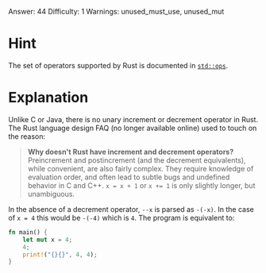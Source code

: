 Answer: 44
Difficulty: 1
Warnings: unused_must_use, unused_mut

# Hint

The set of operators supported by Rust is documented in [`std::ops`].

[`std::ops`]: https://doc.rust-lang.org/std/ops/index.html

# Explanation

Unlike C or Java, there is no unary increment or decrement operator in Rust. The
Rust language design FAQ (no longer available online) used to touch on the
reason:

> **Why doesn't Rust have increment and decrement operators?**<br>
> Preincrement and postincrement (and the decrement equivalents), while
> convenient, are also fairly complex. They require knowledge of evaluation
> order, and often lead to subtle bugs and undefined behavior in C and C++. `x =
> x + 1` or `x += 1` is only slightly longer, but unambiguous.

In the absence of a decrement operator, `--x` is parsed as `-(-x)`. In the case
of `x = 4` this would be `-(-4)` which is `4`. The program is equivalent to:

```rust
fn main() {
    let mut x = 4;
    4;
    print!("{}{}", 4, 4);
}
```
